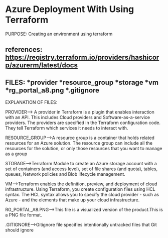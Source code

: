 # Azure Deployment With Using Terraform
PURPOSE:  Creating an environment using terraform

references:
https://registry.terraform.io/providers/hashicorp/azurerm/latest/docs
-----------------------------------------------------------------
FILES:
*provider
*resource_group
*storage
*vm
*rg_portal_a8.png
*.gitignore
-----------------------------------------------------------------
EXPLANATION OF FILES:

PROVIDER--> A provider in Terraform is a plugin that enables interaction with an API. This includes Cloud providers and Software-as-a-service providers. The providers are specified in the Terraform configuration code. They tell Terraform which services it needs to interact with.


RESOURCE_GROUP-->A resource group is a container that holds related resources for an Azure solution. The resource group can include all the resources for the solution, or only those resources that you want to manage as a group

STORAGE-->Terraform Module to create an Azure storage account with a set of containers (and access level), set of file shares (and quota), tables, queues, Network policies and Blob lifecycle management.

VM-->Terraform enables the definition, preview, and deployment of cloud infrastructure. Using Terraform, you create configuration files using HCL syntax. The HCL syntax allows you to specify the cloud provider - such as Azure - and the elements that make up your cloud infrastructure.

RG_PORTAL_A8.PNG-->This file is a visualized version of the product.This is a PNG file format.

.GITIGNORE-->Gitignore file specifies intentionally untracked files that Git should ignore
